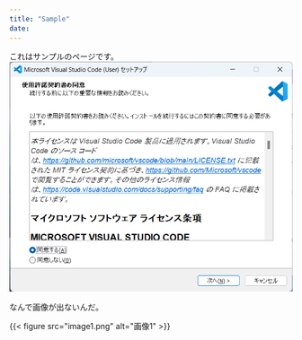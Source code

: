 ```yaml
---
title: "Sample"
date:
---
```

これはサンプルのページです。
![gazou](./sample/image1.png)

なんで画像が出ないんだ。

{{< figure src="image1.png" alt="画像1" >}}
